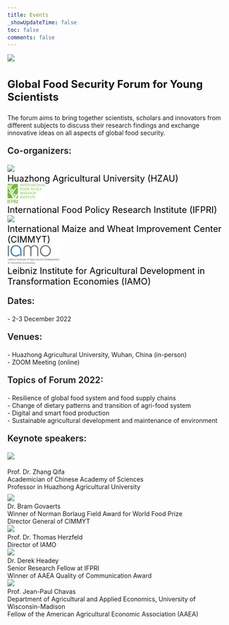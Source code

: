 ```yaml
---
title: Events
_showUpdateTime: false
toc: false
comments: false
---
```


<article id="events_blog">
    <p class="post_flex_center_center">
        <img src="https://emc.hzau.edu.cn/__local/0/E5/70/C584C66A0A479E2F82D2EC3FB85_EAE72A25_BB15.jpg">
    </p>
    <h3 class="post_flex_center_center" style="font-size: 24px;">
        Global Food Security Forum for Young Scientists
    </h3>
    <p>
        The forum aims to bring together scientists, scholars and innovators from
        different subjects to discuss their research findings and exchange innovative
        ideas on all aspects of global food security.
    </p>
    <p style="font-size:20px;font-weight: 600;">
        Co-organizers:
    </p>
    <div class="post_flex_p">
        <div style="width: 200px" class="post_flex_center_center">
            <img style="height: 70px;" src="/img/logo/HZAU.jpeg">
        </div>
        <div style="font-size: 20px;color: #000000;flex:1;" class="post_flex_center_center">
            Huazhong Agricultural University (HZAU)
        </div>
    </div>
    <div class="post_flex_p">
        <div style="width: 200px" class="post_flex_center_center">
            <img style="height: 44px;" src="/img/logo/IFPRI.png">
        </div>
        <div style="font-size: 20px;color: #000000;flex:1;" class="post_flex_center_center">
            International Food Policy Research Institute (IFPRI)
        </div>
    </div>
    <div class="post_flex_p">
        <div style="width: 200px" class="post_flex_center_center">
            <img style="height: 44px;" src="/img/logo/CIMMYT.png">
        </div>
        <div style="font-size: 20px;color: #000000;flex:1;" class="post_flex_center_center">
            International Maize and Wheat Improvement Center (CIMMYT)
        </div>
    </div>
    <div class="post_flex_p">
        <div style="width: 200px" class="post_flex_center_center">
            <img style="height: 44px;" src="/img/logo/IAMO.png">
        </div>
        <div style="font-size: 20px;color: #000000;flex:1;flex-direction:column;"
        class="post_flex_center_center">
            <span>
                Leibniz Institute for Agricultural Development
            </span>
            <span>
                in Transformation Economies (IAMO)
            </span>
        </div>
    </div>
    <p style="font-size:20px;font-weight: 600;">
        Dates:
    </p>
    <div class="p_item">
        - 2-3 December 2022
    </div>
    <p style="font-size:20px;font-weight: 600;">
        Venues:
    </p>
    <div class="p_item">
        - Huazhong Agricultural University, Wuhan, China (in-person)
    </div>
    <div class="p_item">
        - ZOOM Meeting (online)
    </div>
    <p style="font-size:20px;font-weight: 600;">
        Topics of Forum 2022:
    </p>
    <div class="p_item">
        - Resilience of global food system and food supply chains
    </div>
    <div class="p_item">
        - Change of dietary patterns and transition of agri-food system
    </div>
    <div class="p_item">
        - Digital and smart food production
    </div>
    <div class="p_item">
        - Sustainable agricultural development and maintenance of environment
    </div>
    <p style="font-size:20px;font-weight: 600;">
        Keynote speakers:
    </p>
    <section style="margin: 8px 0;">
        <div style="margin-bottom: 16px;">
            <img style="height: 114px;" src="https://emc.hzau.edu.cn/__local/D/86/29/09ECD18BBA2CD7432A3FE1B6DB8_FA94EBF8_14D57.png">
        </div>
        <div>
            Prof. Dr. Zhang Qifa
        </div>
        <div>
            Academician of Chinese Academy of Sciences
        </div>
        <div>
            Professor in Huazhong Agricultural University
        </div>
    </section>
    <section class="introduce_section">
        <div class="introduce_photo">
            <img style="height: 114px;" src="https://emc.hzau.edu.cn/__local/C/20/8A/A385B8B984EBD8E309109267136_02F56BC3_39F39.png">
        </div>
        <div class="introduce_item">
            Dr. Bram Govaerts
        </div>
        <div class="introduce_item">
            Winner of Norman Borlaug Field Award for World Food Prize
        </div>
        <div class="introduce_item">
            Director General of CIMMYT
        </div>
    </section>
    <section class="introduce_section">
        <div class="introduce_photo">
            <img style="height: 114px;" src="https://emc.hzau.edu.cn/__local/1/22/CE/DB642A863E81FA2A51CD418AF3D_1DB475D5_82D3.png">
        </div>
        <div class="introduce_item">
            Prof. Dr. Thomas Herzfeld
        </div>
        <div class="introduce_item">
            Director of IAMO
        </div>
    </section>
    <section class="introduce_section">
        <div class="introduce_photo">
            <img style="height: 114px;" src="https://emc.hzau.edu.cn/__local/F/8D/81/927A708B829A3F1015D4A88FB60_7E851FF7_2DF70.png">
        </div>
        <div class="introduce_item">
            Dr. Derek Headey
        </div>
        <div class="introduce_item">
            Senior Research Fellow at IFPRI
        </div>
        <div class="introduce_item">
            Winner of AAEA Quality of Communication Award
        </div>
    </section>
    <section class="introduce_section">
        <div class="introduce_photo">
            <img style="height: 114px;" src="https://emc.hzau.edu.cn/__local/D/3D/3D/2BBD0A9A2A3DCABBE552F715072_CBE17FE5_A214.png">
        </div>
        <div class="introduce_item">
            Prof. Jean-Paul Chavas
        </div>
        <div class="introduce_item">
            Department of Agricultural and Applied Economics, University of Wisconsin-Madison
        </div>
        <div class="introduce_item">
            Fellow of the American Agricultural Economic Association (AAEA)
        </div>
    </section>
</article>
